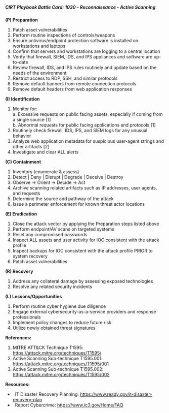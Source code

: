##### CIRT Playbook Battle Card: **1030 - Reconnaissance - Active Scanning**

**(P) Preparation**

1.  Patch asset vulnerabilities
2.  Perform routine inspections of controls/weapons
3.  Ensure antivirus/endpoint protection software is installed on workstations and laptops
4.  Confirm that servers and workstations are logging to a central location
5.  Verify that firewall, SIEM, IDS, and IPS appliances and software are up-to-date
6.  Review firewall, IDS, and IPS rules routinely and update based on the needs of the environment
7.  Restrict access to RDP, SSH, and similar protocols
8.  Remove default banners from remote connection protocols
9.  Remove default headers from web application responses

**(I) Identification**

1.  Monitor for:  
    a. Excessive requests on public facing assets, especially if coming from a single source \[1\]  
    b. Abnormal requests for public facing applications and protocols \[1\]
2.  Routinely check firewall, IDS, IPS, and SIEM logs for any unusual behavior
3.  Analyze web application metadata for suspicious user-agent strings and other artifacts \[2\]
4.  Investigate and clear ALL alerts

**(C) Containment**

1.  Inventory (enumerate & assess)
2.  Detect | Deny | Disrupt | Degrade | Deceive | Destroy
3.  Observe -> Orient -> Decide -> Act
4.  Archive scanning related artifacts such as IP addresses, user agents, and requests
5.  Determine the source and pathway of the attack
6.  Issue a perimeter enforcement for known threat actor locations

**(E) Eradication**

1.  Close the attack vector by applying the Preparation steps listed above
2.  Perform endpoint/AV scans on targeted systems
3.  Reset any compromised passwords
4.  Inspect ALL assets and user activity for IOC consistent with the attack profile
5.  Inspect backups for IOC consistent with the attack profile PRIOR to system recovery
6.  Patch asset vulnerabilities

**(R) Recovery**

1.  Address any collateral damage by assessing exposed technologies
2.  Resolve any related security incidents

**(L) Lessons/Opportunities**

1.  Perform routine cyber hygiene due diligence
2.  Engage external cybersecurity-as-a-service providers and response professionals
3.  Implement policy changes to reduce future risk
4.  Utilize newly obtained threat signatures

**References:**

1.  MITRE ATT&CK Technique T1595: https://attack.mitre.org/techniques/T1595/
2.  Active Scanning Sub-technique T1595.001: https://attack.mitre.org/techniques/T1595/001
3.  Active Scanning Sub-technique T1595.002: https://attack.mitre.org/techniques/T1595/002

**Resources:**


*    IT Disaster Recovery Planning: https://www.ready.gov/it-disaster-recovery-plan
*    Report Cybercrime: https://www.ic3.gov/Home/FAQ


  

